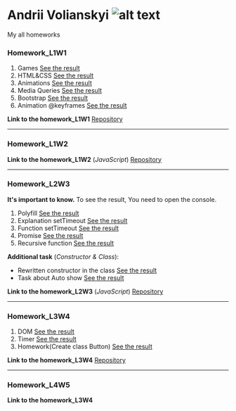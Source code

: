 # Andrii Volianskyi ![alt text](https://img.stockfresh.com/files/r/robuart/x/38/7930961_89822564.jpg)
My all homeworks

### Homework_L1W1

1. Games [See the result](https://drive.google.com/open?id=1O5wCaDpAqyJhSZvpLPZWMbjufguX6SOx)
2. HTML&CSS [See the result](https://andriidev96.github.io/Week1/HomeworkMarkup/app//index.html)
3. Animations [See the result](https://andriidev96.github.io/Week1/HomeWAnimations/index.html)
4. Media Queries [See the result](https://andriidev96.github.io/Week1/HomeworkRWD/app/index.html)
5. Bootstrap [See the result](https://andriidev96.github.io/Week1/HomeWBootstrap/index.html)
6. Animation @keyframes [See the result](https://andriidev96.github.io/Week1/TaskAdvanced/index.html)

**Link to the homework_L1W1** [Repository](https://github.com/AndriiDev96/AndriiDev96.github.io/tree/master/Week1)

***

### Homework_L1W2

**Link to the homework_L1W2** (_JavaScript_) [Repository](https://github.com/AndriiDev96/HomeworkL1W2) 

***

### Homework_L2W3

**It's important to know.** To see the result, You need to open the console.

1. Polyfill [See the result](https://github.com/AndriiDev96/AndriiDev96.github.io/blob/master/Week3/PolyfillMap/script.js)
2. Explanation setTimeout [See the result](https://github.com/AndriiDev96/AndriiDev96.github.io/blob/master/Week3/explanationSetTimeout/Readme.md)
3. Function setTimeout [See the result](https://andriiDev96.github.io/Week3/setTime/index.html)
4. Promise [See the result](https://andriiDev96.github.io/Week3/Promise/Index.html)
5. Recursive function [See the result](https://andriiDev96.github.io/Week3/Recursing/index.html)

**Additional task** (_Constructor & Class_):

* Rewritten constructor in the class [See the result](https://andriidev96.github.io/Week3/Extra/RewriteTaskinClass/index.html)
* Task about Auto show [See the result](https://andriidev96.github.io/Week3/Extra/TaskAuto_show/index.html?#!)

**Link to the homework_L2W3** (_JavaScript_) [Repository](https://github.com/AndriiDev96/AndriiDev96.github.io/tree/master/Week3)

***

### Homework_L3W4
1. DOM [See the result](https://andriidev96.github.io/Week4/DOM/index.html)
2. Timer [See the result](https://andriidev96.github.io/Week4/SmartWatch/index.html#!)
3. Homework(Create class Button) [See the result](https://andriidev96.github.io/Week4/Button_Project/index.html)

**Link to the homework_L3W4** [Repository](https://github.com/AndriiDev96/AndriiDev96.github.io/tree/master/Week4)

***

### Homework_L4W5

**Link to the homework_L3W4**
